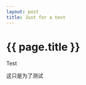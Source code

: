 ```yaml
---
layout: post
title: Just for a test
---
```


{{ page.title }}
================

<p class="meta">Test</p>
这只是为了测试